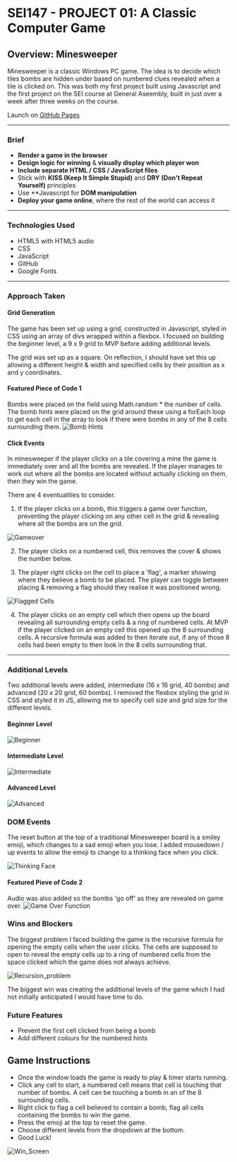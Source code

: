 # SEI147 - PROJECT 01: A Classic Computer Game 

## Overview: Minesweeper

Minesweeper is a classic Windows PC game. The idea is to decide which tiles bombs are hidden under based on numbered clues revealed when a tile is clicked on. This was both my first project built using Javascript and the first project on the SEI course at General Aseembly, built in just over a week after three weeks on the course. 

Launch on [GitHub Pages](https://kamcconnell1.github.io/sei-project-one/)

-----

### Brief

* **Render a game in the browser**
* **Design logic for winning** & **visually display which player won**
* **Include separate HTML / CSS / JavaScript files**
* Stick with **KISS (Keep It Simple Stupid)** and **DRY (Don't Repeat Yourself)** principles
* Use **Javascript for **DOM manipulation**
* **Deploy your game online**, where the rest of the world can access it

-----

### Technologies Used
* HTML5 with HTML5 audio
* CSS
* JavaScript 
* GitHub
* Google Fonts

----

### Approach Taken 

#### Grid Generation
The game has been set up using a grid, constructed in Javascript, styled in CSS using an array of divs wrapped within a flexbox. I focused on building the beginner level, a 9 x 9 grid to MVP before adding additional levels.

The grid was set up as a square. On reflection, I should have set this up allowing a different height & width and specified cells by their position as x and y coordinates.

#### Featured Piece of Code 1
Bombs were placed on the field using Math.random * the number of cells. The bomb hints were placed on the grid around these using a forEach loop to get each cell in the array to look if there were bombs in any of the 8 cells surrounding them.
![Bomb Hints](./images/code1.png)

#### Click Events
In minesweeper if the player clicks on a tile covering a mine the game is immediately over and all the bombs are revealed. If the player manages to work out where all the bombs are located without actually clicking on them, then they win the game.

There are 4 eventualities to consider. <br>
1. If the player clicks on a bomb, this triggers a game over function, preventing the player clicking on any other cell in the grid & revealing where all the bombs are on the grid.

![Gameover](./images/gameover.png)

2. The player clicks on a numbered cell, this removes the cover & shows the number below. 

3. The player right clicks on the cell to place a 'flag', a marker showing where they believe a bomb to be placed. The player can toggle between placing & removing a flag should they realise it was positioned wrong.

![Flagged Cells](./images/flagged_cells.png)

4. The player clicks on an empty cell which then opens up the board revealing all surrounding empty cells & a ring of numbered cells. At MVP if the player clicked on an empty cell this opened up the 8 surrounding cells. A recursive formula was added to then iterate out, if any of those 8 cells had been empty to then look in the 8 cells surrounding that.

----

### Additional Levels
Two additional levels were added, intermediate (16 x 16 grid, 40 bombs) and advanced (20 x 20 grid, 60 bombs). I removed the flexbox styling the grid in CSS and styled it in JS, allowing me to specify cell size and grid size for the different levels. 

#### Beginner Level
![Beginner](./images/beginner_screenshot.png)

#### Intermediate Level
![Intermediate](./images/intermediate_screenshot.png)

#### Advanced Level
![Advanced](./images/advanced_screenshot.png)

### DOM Events
The reset button at the top of a traditional Minesweeper board is a smiley emoji, which changes to a sad emoji when you lose. I added mousedown / up events to allow the emoji to change to a thinking face when you click.

![Thinking Face](./images/thinking_face.png)

#### Featured Pieve of Code 2
Audio was also added so the bombs 'go off' as they are revealed on game over.
![Game Over Function](./images/code2.png)


### Wins and Blockers
The biggest problem I faced building the game is the recursive formula for opening the empty cells when the user clicks. The cells are supposed to open to reveal the empty cells up to a ring of numbered cells from the space clicked which the game does not always achieve. 

![Recursion_problem](./images/empty_cells.png)

The biggest win was creating the additional levels of the game which I had not initially anticipated I would have time to do.

### Future Features

- Prevent the first cell clicked from being a bomb
- Add different colours for the numbered hints

## Game Instructions

* Once the window loads the game is ready to play & timer starts running. 
* Click any cell to start, a numbered cell means that cell is touching that number of bombs. A cell can be touching a bomb in an of the 8 surrounding cells.
* Right click to flag a cell believed to contain a bomb, flag all cells containing the bombs to win the game.
* Press the emoji at the top to reset the game.
* Choose different levels from the dropdown at the bottom.
* Good Luck!

![Win_Screen](./images/win_screen.png)